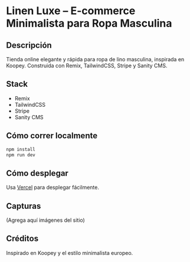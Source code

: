 # Linen Luxe – E-commerce Minimalista para Ropa Masculina

## Descripción
Tienda online elegante y rápida para ropa de lino masculina, inspirada en Koopey. Construida con Remix, TailwindCSS, Stripe y Sanity CMS.

## Stack
- Remix
- TailwindCSS
- Stripe
- Sanity CMS

## Cómo correr localmente
```bash
npm install
npm run dev
```

## Cómo desplegar
Usa [Vercel](https://vercel.com/) para desplegar fácilmente.

## Capturas
(Agrega aquí imágenes del sitio)

## Créditos
Inspirado en Koopey y el estilo minimalista europeo.
